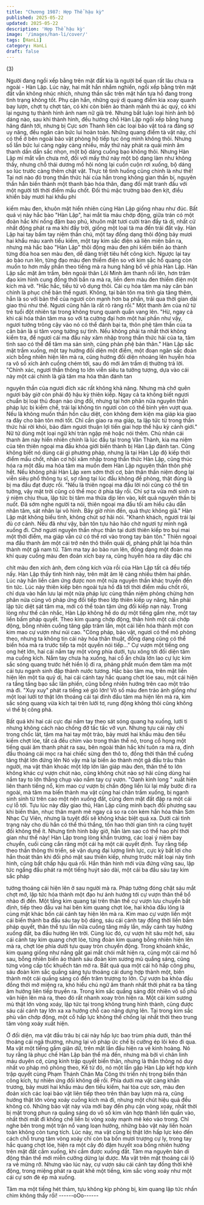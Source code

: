 ```yaml
---
title: "Chương 1987: Hợp Thể hậu kỳ"
published: 2025-05-22
updated: 2025-05-22
description: 'Hợp Thể hậu kỳ'
image: '/images/han-li/cover/'
tags: [HanLi]
category: HanLi
draft: false
---
```


(3)

Người đang ngồi xếp bằng trên mặt đất kia là người bế quan rất
lâu chưa ra ngoài - Hàn Lập.
Lúc này, hai mắt hắn nhắm nghiền, ngồi xếp bằng trên mặt đất
vẫn không nhúc nhích, nhưng thần sắc trên mặt hắn tựa hồ đang
trong tình trạng không tốt.
Phụ cận hắn, những quỷ dị quang điểm kia xoay quanh bay lượn,
chợt tụ chợt tán, có khi còn biến ảo thành mãnh thú ác quỷ, có khi
lại ngưng tụ thành hình ảnh nam nữ già trẻ. Nhưng bất luận loại
hình ảnh bộ dáng nào, sau khi thành hình, đều hướng chỗ Hàn
Lập ngồi xếp bằng hung hăng đánh tới, nhưng bị Cực sơn Thanh
liên các loại bảo vật toả ra đáng sợ uy năng, đều ngăn cản bức lui
hoàn toàn.
Những quang điểm tà vật này, chỉ có thể ở bên ngoài bảo vật
phòng hộ tiếp tục ông minh không thôi. Nhưng số lần bức lui càng
ngày càng nhiều, mấy thứ này phát ra quái minh âm thanh dần
dần sắc nhọn, một bộ dáng cuồng bạo không thôi.
Nhưng Hàn Lập mí mắt vẫn chưa mở, đối với mấy thứ này một
bộ dạng làm như không thấy, nhưng chỗ thái dương mồ hôi nóng
lại cuồn cuộn rơi xuống, bộ dáng so lúc trước càng thêm chật vật.
Thực tế tình huống cũng chính là như thế!
Tại nơi nào đó trong thần thức hải của hắn trong không gian thần
bí, nguyên thần hắn biến thành một thanh bào hóa thân, đang đối
mặt tranh đấu với một người tới thời điểm mấu chốt.
Đối thủ mặc trường bào đen kịt, điều khiển bảy mươi hai khẩu phi

kiếm màu đen, khuôn mặt hiển nhiên cùng Hàn Lập giống nhau
như đúc.
Bất quá vị này hắc bào "Hàn Lập", hai mắt tia máu chớp động,
giữa trán có một đoàn hắc khí nồng đậm bao phủ, khuôn mặt tươi
cười tràn đầy tà dị, nhất cử nhất động phát ra ma khí đầy trời,
giống một loại tà ma đến trái đất vậy.
Hàn Lập hai tay bấm tay niệm thần chú, một tay đồng dạng thôi
động bảy mươi hai khẩu màu xanh tiểu kiếm, một tay kim sắc
điện xà liên miên bắn ra, nhưng mà hắc bào "Hàn Lập" thôi động
màu đen phi kiếm biến ảo thành từng đóa hoa sen màu đen, dễ
dàng triệt tiêu hết công kích. Ngược lại tay áo bào run lên, từng
đạo màu đen thiểm điện so với kim sắc hồ quang còn muốn to
hơn mấy phần theo tiếng mà ra hung hăng bổ về phía Hàn Lập.
Hàn Lập sắc mặt âm trầm, bên ngoài thân Lôi Minh âm thanh nổi
lên, hơn trăm đạo kim hình cung đồng thời bắn ra mà ra, liền đem
màu đen thiểm điện một kích mà vỡ.
"Hắc hắc, tiểu tử vô dụng thôi. Cái cụ hóa tâm ma này căn bản
chính là phục chế bản thể ngươi. Không, tại bản tôn ma tính gia
tăng thêm, hẳn là so với bản thể của ngươi còn mạnh hơn ba
phần, trải qua thời gian dài giao thủ như thế. Ngươi cũng hẳn là
rất rõ ràng rồi." Một thanh âm của nữ tử trẻ tuổi đột nhiên tại trong
không trung quanh quẩn vang lên.
"Hừ, ngay cả khi cái hóa thân tâm ma so với ta cường đại hơn
một hai phần như vậy, ngươi tưởng trông cậy vào nó có thể đánh
bại ta, thôn phệ tâm thần của ta căn bản là si tâm vọng tưởng sự
tình. Nếu không phải ta nhất thời không kiểm tra, để ngươi cái ma
đầu này xâm nhập trong thần thức hải của ta, tâm tình sao có thể
để tâm ma sản sinh, cũng phản phệ bản thân." Hàn Lập sắc mặt
trầm xuống, một tay hướng đối diện một điểm, một đoạn ngân sắc
đoản xích bỗng nhiên hiện lên mà ra, cũng hướng đối diện
nhoáng lên huyễn hóa ra vô số xích ảnh cuồng chém tới, sau đó
mới âm trầm dị thường trả lời.
"Chính xác, ngươi thần thông to lớn viễn siêu ta tưởng tượng, dựa
vào cái này một cái chính là giả tâm ma hóa thân đánh tan

nguyên thần của ngươi đích xác rất không khả năng. Nhưng mà
chớ quên ngươi bây giờ còn phải độ hậu kỳ thiên kiếp. Ngay cả ta
không biết ngươi chuẩn bị loại thủ đoạn nào ứng đối, nhưng tại
hơn phân nửa nguyên thần pháp lực bị kiềm chế, trái lại không tin
ngươi còn có thể bình yên vượt qua. Nếu là không muốn thần hồn
câu diệt, còn không đem kiện ma giáp kia giao ra đây cho bản tôn
mới tốt. Chỉ cần giao ra ma giáp, ta lập tức từ trong thần thức hải
rời khỏi, bảo đảm ngươi thuận lợi tiến giai hợp thể hậu kỳ cảnh
giới." Nữ tử dùng một loại ngữ khí tràn ngập mê hoặc nói thêm.
Chủ nhân cái thanh âm này hiển nhiên chính là lúc đầu tại trong
Vân Thành, kia ma niệm của tên thiên ngoại ma đầu khóa giới
biến thành bị Hàn Lập đánh tan.
Cũng không biết nó dùng cái gì phương pháp, nhưng là tại Hàn
Lập độ kiếp thời điểm mấu chốt, nhân cơ hội xâm nhập trong thần
thức Hàn Lập, cũng thúc hóa ra một đầu ma hóa tâm ma muốn
đem Hàn Lập nguyên thần thôn phệ hết.
Nếu không phải Hàn Lập xem sớm thời cơ, bản thân thần niệm
đọng lại viễn siêu phổ thông tu sĩ, sợ rằng tại lúc đầu không đề
phòng, thật đúng là bị ma đầu đạt được rồi.
"Nếu là thiên ngoại ma đầu lời nói cũng có thể tin tưởng, vậy mặt
trời cũng có thể mọc ở phía tây rồi. Chỉ sợ ta vừa mới sinh ra ý
niệm chịu thua, lập tức bị tâm ma thừa dịp lẻn vào, kết quả
nguyên thần bị nuốt. Đã sớm nghe người ta nói, thiên ngoại ma
đầu tối am hiểu câu dẫn nhân tâm, sát nhân lại vô hình. Bây giờ
nhìn đến, quả thực không giả." Hàn Lập mặt không biểu tình,
không chút sợ hãi nói.
"Khanh khách, ngươi trái lại đủ cơ cảnh. Nếu đã như vậy, bản tôn
tựu hảo hảo chờ ngươi tự mình ngã xuống đi. Chờ ngươi nguyên
thần nhục thân tại dưới thiên kiếp tro bụi mai một thời điểm, ma
giáp vẫn cứ có thể rơi vào trong tay bản tôn." Thiên ngoại ma đầu
thanh âm một cái trở nên thô thiển quái dị, phảng phất lại hóa
thân thành một gã nam tử.
Tâm ma tay áo bào run lên, đồng dạng một đoàn ma khí quay
cuồng màu đen đoản xích bay ra, cũng huyễn hóa ra dày đặc chi

chít màu đen xích ảnh, đem công kích vừa rồi của Hàn Lập tất cả
đều tiếp nấy.
Hàn Lập thấy tình hình này, trên mặt âm lệ càng nhiều thêm hai
phần. Lúc này hắn liền cảm ứng được non một nửa nguyên thần
khác truyền đến tin tức.
Lúc này thiên kiếp bên ngoài tựa hồ đã tới thời điểm mấu chốt rồi,
chỉ dựa vào hắn lưu lại một nửa pháp lực cùng thần niệm phỏng
chừng hơn phân nửa cũng vô pháp ứng đối tiếp theo lớp thiên
kiếp uy năng, hắn phải lập tức diệt sát tâm ma, mới có thể toàn
tâm ứng đối kiếp nạn này.
Trong lòng như thế cân nhắc, Hàn Lập không hề do dự một tiếng
gầm nhẹ, một tay liền bấm pháp quyết. Theo kim quang chớp
động, thân hình một cái chớp động, bỗng nhiên cuồng tăng gấp
trăm lần, một cái liền hóa thành một con kim mao cự vượn như
núi cao.
"Công pháp, bảo vật, ngươi có thể mô phỏng theo, nhưng ta
không tin cái này hóa thân thuật, đồng dạng cũng có thể biến hóa
mà ra trước tiếp ta một quyền nói tiếp..." Cự vượn một tiếng ong
ong hét lớn, hai cái nắm tay một vòng phía dưới, tựu xông tới đối
diện tâm ma cuồng kích.
Nắm tay chưa hạ xuống, hai cổ ẩn chứa lớn lao cự lực kim sắc
sóng quang trước hết hiển lộ đi ra, phảng phất muốn đem tâm ma
một cái tựu ngạnh sinh đập thành nước tương.
Hắc bào tâm ma, trên mặt liền hiện lên một tia quỷ dị, hai cái cánh
tay hắc quang chợt lóe sau, một cái hiện ra tầng tầng bạo sắc lân
phiến, cũng bỗng nhiên hướng trên cao một trảo mà đi.
"Xuy xuy" phát ra tiếng xé gió lớn!
Vô số màu đen trảo ảnh giống như một loại lưới tơ thật lớn
thoáng cái tại đỉnh đầu tâm ma hiện lên mà ra, kim sắc sóng
quang vừa kích tại trên lưới tơ, rung động không thôi cũng không
vì thế bị công phá.

Bất quá khi hai cái cực đại nắm tay theo sát sóng quang hạ
xuống, lưới ti nhưng không cách nào chống đỡ tấc tấc vỡ vụn.
Nhưng tựu cái này chỉ trong chốc lát, tâm ma hai tay một trảo, bảy
mươi hai khẩu màu đen tiểu kiếm chợt lóe, tất cả đều chìm vào
trong thân thể nó, trong cổ họng một tiếng quái âm thanh phát ra
sau, bên ngoài thân hắc khí tuôn ra mà ra, đỉnh đầu thoáng cái
mọc ra hai chiếc sừng đen thô to, đồng thời thân thể cuồng tăng
thật lớn đứng lên
Nó vậy mà lại biến ảo thành một gã đầu trâu thân người, ma vật
thân khoác một lớp lớn lân giáp màu đen, thân thể to lớn không
khác cự vượn chút nào, cũng không chút nào sợ hãi cũng dùng
hai nắm tay to lớn thẳng chụp vào nắm tay cự vượn.
"Oanh kinh long " xuất hiện liên thanh tiếng nổ, kim mao cự vượn
bị chấn động liền lùi lại mấy bước đi ra ngoài, mà tâm ma biến
thành ma vật cũng hai chân trầm xuống, bị ngạnh sinh sinh từ
trên cao một nện xuống đất, cũng đem mặt đất đập ra một cái cự
lỗ tới.
Tựu lúc này đây giao thủ, Hàn Lập cũng minh bạch đối phương
sau khi biến thân, nhục thân mạnh mẽ ngay cả so ra còn kém hắn
hóa thân Sơn Nhạc Cự Viên, nhưng là tuyệt đối sẽ không khác
biệt quá xa.
Dưới cái tình trạng này cho dù hắn có thể thủ thắng, tốn hao thời
gian tính ra cũng tuyệt đối không thể ít. Nhưng tình hình bây giờ,
hắn làm sao có thể hao phí thời gian như thế này!
Hàn Lập trong lòng khẩn trương, các loại ý niệm bay chuyển, cuối
cùng cắn răng một cái hạ một cái quyết định.
Tuy rằng tiếp theo thần thông thi triển, sẽ vận dụng đại lượng linh
lực, cực kỳ bất lợi cho hắn thoát thân khi đối phó mặt sau thiên
kiếp, nhưng trước mắt loại này tình hình, cũng bất chấp hậu quả
rồi.
Hắn thân hình mới vừa đứng vững sau, lập tức ngẩng đầu phát ra
một tiếng huýt sáo dài, một cái ba đầu sáu tay kim sắc pháp

tướng thoáng cái hiện lên ở sau người mà ra.
Pháp tướng đóng chặt sáu mắt chợt mở, lập tức hóa thành một
đạo hư ảnh hướng tới cự vượn thân thể bổ nhào đi đến.
Một tầng kim quang tại trên thân thể cự vượn lưu chuyển bất
định, tiếp theo đầu vai hai bên kim quang chợt lóe, hai khỏa đầu
lông lá cùng mặt khác bốn cái cánh tay hiện lên mà ra.
Kim mao cự vượn liền một cái biến thành ba đầu sáu tay bộ dáng,
sáu cái cánh tay đồng thời liền bấm pháp quyết, thân thể tựu lần
nữa cuồng tăng mấy lần, mấy cánh tay hướng xuống đất, ba đầu
hướng lên trời.
Cùng lúc đó, cự vượn hít sâu một hơi, sáu cái cánh tay kim quang
chợt lóe, từng đoàn kim quang bỗng nhiên hiện lên mà ra, chợt
lóe phía dưới tựu quay tròn chuyển động.
Trong khoảnh khắc, kim quang giống như nắng gắt gai mắt chói
mắt hiện ra, cũng một cái mơ hồ sau, bỗng nhiên biến ảo thành
sáu đoàn kim sương mù quầng sáng, cũng từng vòng cấp tốc
khuếch tán mở ra.
Bất quá qua một cái hô hấp công phu, sáu đoàn kim sắc quầng
sáng tựu thoáng cái dung hợp thành một, biến thành một cái
quầng sáng có đến trăm trượng to lớn.
Cự vượn ba khỏa đầu đồng thời mở miệng ra, khó hiểu chú ngữ
âm thanh nhất thời phát ra ba tầng âm hưởng liên tiếp truyền ra.
Trong kim sắc quầng sáng đột nhiên vô số phù văn hiện lên mà
ra, theo đó rất nhanh xoay tròn hiện ra.
Một cái kim sương mù thật lớn vòng xoáy, lập tức tại trong không
trung hình thành, cũng được sáu cái cánh tay lớn xa xa hướng
chỗ cao nâng dựng lên.
Tại trong kim sắc phù văn chớp động, một cổ hấp lực không thể
chống lại nhất thời theo trung tâm vòng xoáy xuất hiện.

Ở đối diện, ma vật đầu trâu bị cái này hấp lực bao trùm phía dưới,
thân thể thoáng cái ngã thương, nhưng lại vô pháp ức chế bị
cưỡng ép lôi kéo đi qua.
Ma vật một tiếng gầm giận dữ, trên mặt lần đầu hiện ra vẻ kinh
hoàng.
Nó tuy rằng là phục chế Hàn Lập bản thể mà đến, nhưng mà bởi
vì chân linh máu duyên cớ, cùng kinh trập quyết biến thân, nhưng
là thần thông nó duy nhất vo pháp mô phỏng theo,
Kể từ đó, nó một lần gặp Hàn Lập kết hợp kinh trập quyết cùng
Phạm Thánh Chân Ma Công thi triển nhị trọng biến thân công
kích, tự nhiên ứng đối không dễ rồi.
Phía dưới ma vật càng khẩn trương, bảy mươi hai khẩu màu đen
tiểu kiếm, hai tòa cực sơn, màu đen đoản xích các loại bảo vật
liên tiếp theo trên thân bay lượn mà ra, cũng hướng thật lớn vòng
xoáy cuồng kích mà đi, nhưng một chút hiệu quả đều không có.
Những bảo vật này vừa mới bay đến phụ cận vòng xoáy, nhất
thời bị mặt trong phun ra quầng sáng do vô số kim văn hợp thành
liền quấn vào, nhất thời mất đi khống chế liền bị vòng xoáy mạnh
mẽ kéo vào trong.
Chỉ nghe bên trong một trận nổ vang loạn hưởng, những bảo vật
này liền hoàn toàn không còn tung tích.
Lúc này, ma vật cũng bị thật lớn hấp lực kéo đến cách chỗ trung
tâm vòng xoáy chỉ còn ba bốn mươi trượng cự ly, trong tay hắc
quang chợt lóe, hiện ra một cây đỏ đậm huyết xoa bỗng nhiên
hướng trên mặt đất cắm xuống, khi cắm được xuống đất. Tâm ma
nguyên bản di động thân thể mới miễn cưỡng dừng lại được.
Ma vật trên mặt thoáng cái lộ ra vẻ mừng rỡ.
Nhưng vào lúc này, cự vượn sáu cái cánh tay đồng thời khẽ động,
trong miệng phát ra quát khẽ một tiếng, kim sắc vòng xoáy như
một cái cự sơn đè ép mà xuống.

Tâm ma một tiếng hét thảm, tựu không kịp phòng bị, kim quang
lập tức nhấn chìm không thấy rồi!
------oOo------
